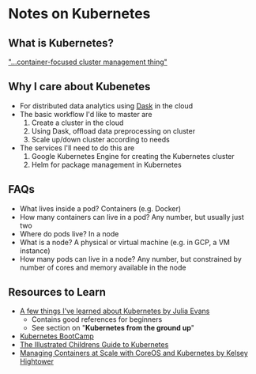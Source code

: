 # Notes on Kubernetes

## What is Kubernetes?
["...container-focused cluster management thing"](http://kamalmarhubi.com/blog/2015/08/27/what-even-is-a-kubelet/)

## Why I care about Kubenetes
* For distributed data analytics using [Dask](http://docs.dask.org/en/latest/) in the cloud
* The basic workflow I'd like to master are
	1. Create a cluster in the cloud
	2. Using Dask, offload data preprocessing on cluster
	3. Scale up/down cluster according to needs
* The services I'll need to do this are
	1. Google Kubernetes Engine for creating the Kubernetes cluster
	2. Helm for package management in Kubernetes

## FAQs
* What lives inside a pod? Containers (e.g. Docker)
* How many containers can live in a pod? Any number, but usually just two
* Where do pods live? In a node
* What is a node? A physical or virtual machine (e.g. in GCP, a VM instance)
* How many pods can live in a node? Any number, but constrained by number of cores and memory available in the node



## Resources to Learn
* [A few things I've learned about Kubernetes by Julia Evans](https://jvns.ca/blog/2017/06/04/learning-about-kubernetes/)
	* Contains good references for beginners
	* See section on "__Kubernetes from the ground up__"
* [Kubernetes BootCamp](https://kubernetesbootcamp.github.io/kubernetes-bootcamp/)
* [The Illustrated Childrens Guide to Kubernetes](https://cdn.chrisshort.net/The-Illustrated-Childrens-Guide-to-Kubernetes.pdf)
* [Managing Containers at Scale with CoreOS and Kubernetes by Kelsey Hightower](https://www.youtube.com/watch?v=pozC9rBvAIs)
